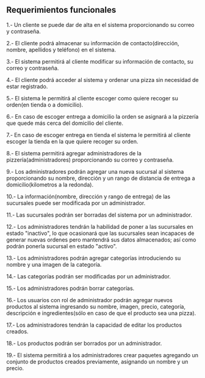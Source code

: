 ## Requerimientos funcionales

1.- Un cliente se puede dar de alta en el sistema proporcionando su correo y contraseña.

2.- El cliente podrá almacenar su información de contacto(dirección, nombre, apellidos y teléfono) en el sistema.

3.- El sistema permitirá al cliente modificar su información de contacto, su correo y contraseña.

4.- El cliente podrá acceder al sistema y ordenar una pizza sin necesidad de estar registrado.

5.- El sistema le permitirá al cliente escoger como quiere recoger su orden(en tienda o a domicilio).

6.- En caso de escoger entrega a domicilio la orden se asignará a la pizzería que quede más cerca del domicilio del cliente.

7.- En caso de escoger entrega en tienda el sistema le permitirá al cliente escoger la tienda en la que quiere recoger su orden.

8.- El sistema permitirá agregar administradores de la pizzería(administradores) proporcionando su correo y contraseña.

9.- Los administradores podrán agregar una nueva sucursal al sistema proporcionando su nombre, dirección y un rango de distancia de entrega a domicilio(kilometros a la redonda).

10.- La información(nombre, dirección y rango de entrega) de las sucursales puede ser modificada por un administrador.

11.- Las sucursales podrán ser borradas del sistema por un administrador.

12.- Los administradores tendrán la habilidad de poner a las sucursales en estado "inactivo", lo que ocasionará que las sucursales sean incapaces de generar nuevas ordenes pero mantendrá sus datos almacenados; así como podrán ponerla sucursal en estado "activo".

13.- Los administradores podrán agregar categorías introduciendo su nombre y una imagen de la categoría.

14.- Las categorías podrán ser modificadas por un administrador.

15.- Los administradores podrán borrar categorías.

16.- Los usuarios con rol de administrador podrán agregar nuevos productos al sistema ingresando su nombre, imagen, precio, categoría, descripción e ingredientes(sólo en caso de que el producto sea una pizza).

17.- Los administradores tendrán la capacidad de editar los productos creados.

18.- Los productos podrán ser borrados por un administrador.

19.- El sistema permitirá a los administradores crear paquetes agregando un conjunto de productos creados previamente, asignando un nombre y un precio.
